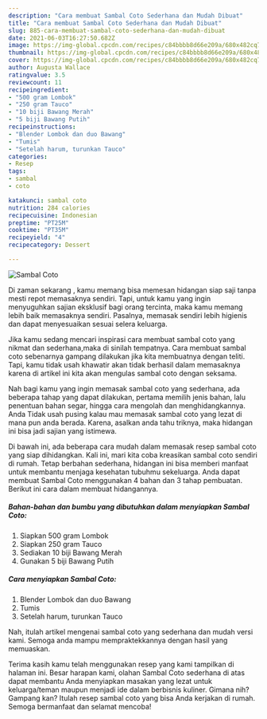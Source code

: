 ```yaml
---
description: "Cara membuat Sambal Coto Sederhana dan Mudah Dibuat"
title: "Cara membuat Sambal Coto Sederhana dan Mudah Dibuat"
slug: 885-cara-membuat-sambal-coto-sederhana-dan-mudah-dibuat
date: 2021-06-03T16:27:50.682Z
image: https://img-global.cpcdn.com/recipes/c84bbbb8d66e209a/680x482cq70/sambal-coto-foto-resep-utama.jpg
thumbnail: https://img-global.cpcdn.com/recipes/c84bbbb8d66e209a/680x482cq70/sambal-coto-foto-resep-utama.jpg
cover: https://img-global.cpcdn.com/recipes/c84bbbb8d66e209a/680x482cq70/sambal-coto-foto-resep-utama.jpg
author: Augusta Wallace
ratingvalue: 3.5
reviewcount: 11
recipeingredient:
- "500 gram Lombok"
- "250 gram Tauco"
- "10 biji Bawang Merah"
- "5 biji Bawang Putih"
recipeinstructions:
- "Blender Lombok dan duo Bawang"
- "Tumis"
- "Setelah harum, turunkan Tauco"
categories:
- Resep
tags:
- sambal
- coto

katakunci: sambal coto 
nutrition: 284 calories
recipecuisine: Indonesian
preptime: "PT25M"
cooktime: "PT35M"
recipeyield: "4"
recipecategory: Dessert

---
```



![Sambal Coto](https://img-global.cpcdn.com/recipes/c84bbbb8d66e209a/680x482cq70/sambal-coto-foto-resep-utama.jpg)

Di zaman  sekarang , kamu memang bisa memesan hidangan siap saji tanpa mesti repot memasaknya sendiri. Tapi, untuk kamu yang ingin menyuguhkan sajian eksklusif bagi orang tercinta, maka kamu memang lebih baik memasaknya sendiri. Pasalnya, memasak sendiri lebih higienis dan dapat menyesuaikan sesuai selera keluarga.

Jika kamu sedang mencari inspirasi cara membuat sambal coto yang nikmat dan sederhana,maka di sinilah tempatnya. Cara membuat sambal coto  sebenarnya gampang dilakukan jika kita membuatnya dengan teliti. Tapi, kamu tidak usah khawatir akan tidak berhasil dalam memasaknya 
karena di artikel ini kita akan mengulas sambal coto dengan seksama.  



Nah bagi kamu yang ingin memasak sambal coto yang sederhana, ada beberapa tahap yang dapat dilakukan, pertama memilih jenis bahan, lalu penentuan bahan segar, hingga cara mengolah dan menghidangkannya. Anda Tidak usah pusing kalau mau memasak sambal coto yang lezat di mana pun anda berada. Karena, asalkan anda  tahu triknya, maka hidangan ini bisa jadi sajian yang istimewa.

Di bawah ini, ada beberapa cara mudah dalam memasak resep sambal coto yang siap dihidangkan. Kali ini, mari kita coba kreasikan sambal coto sendiri di rumah. Tetap berbahan sederhana, hidangan ini bisa memberi manfaat untuk membantu menjaga kesehatan tubuhmu sekeluarga. Anda dapat membuat Sambal Coto menggunakan 4 bahan dan 3 tahap pembuatan. Berikut ini cara dalam membuat hidangannya.

<!--inarticleads1-->

##### Bahan-bahan dan bumbu yang dibutuhkan dalam menyiapkan Sambal Coto:

1. Siapkan 500 gram Lombok
1. Siapkan 250 gram Tauco
1. Sediakan 10 biji Bawang Merah
1. Gunakan 5 biji Bawang Putih




<!--inarticleads2-->

##### Cara menyiapkan Sambal Coto:

1. Blender Lombok dan duo Bawang
1. Tumis
1. Setelah harum, turunkan Tauco




Nah, itulah artikel mengenai  sambal coto  yang sederhana dan mudah versi kami. Semoga anda mampu mempraktekkannya dengan hasil yang memuaskan. 

Terima kasih kamu telah menggunakan resep yang kami tampilkan di halaman ini. Besar harapan kami, olahan  Sambal Coto sederhana di atas dapat membantu Anda menyiapkan masakan yang lezat untuk keluarga/teman maupun menjadi ide dalam berbisnis kuliner. Gimana nih? Gampang kan? Itulah resep sambal coto yang bisa Anda kerjakan di rumah. Semoga bermanfaat dan selamat mencoba!


